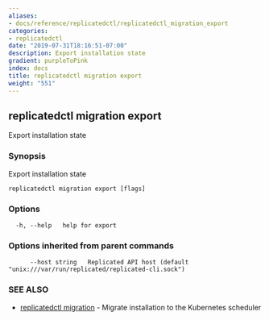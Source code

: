 ```yaml
---
aliases:
- docs/reference/replicatedctl/replicatedctl_migration_export
categories:
- replicatedctl
date: "2019-07-31T18:16:51-07:00"
description: Export installation state
gradient: purpleToPink
index: docs
title: replicatedctl migration export
weight: "551"
---
```


## replicatedctl migration export

Export installation state

### Synopsis

Export installation state

```
replicatedctl migration export [flags]
```

### Options

```
  -h, --help   help for export
```

### Options inherited from parent commands

```
      --host string   Replicated API host (default "unix:///var/run/replicated/replicated-cli.sock")
```

### SEE ALSO

* [replicatedctl migration](/api/replicatedctl/replicatedctl_migration/)	 - Migrate installation to the Kubernetes scheduler


